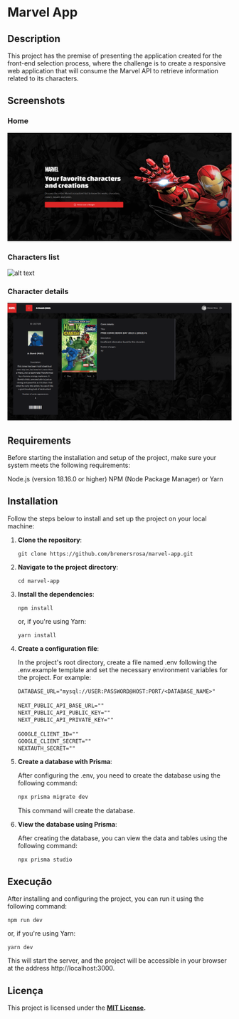 # Marvel App

## Description

This project has the premise of presenting the application created for the front-end selection process, where the challenge is to create a responsive web application that will consume the Marvel API to retrieve information related to its characters.

## Screenshots

### Home
![alt text](https://raw.githubusercontent.com/brenersrosa/marvel-app/main/public/screenshots/home.png)

### Characters list
![alt text](https://raw.githubusercontent.com/brenersrosa/marvel-app/main/public/screenshots/characters.png)

### Character details
![alt text](https://raw.githubusercontent.com/brenersrosa/marvel-app/main/public/screenshots/character-details.png)

## Requirements

Before starting the installation and setup of the project, make sure your system meets the following requirements:

Node.js (version 18.16.0 or higher)
NPM (Node Package Manager) or Yarn

## Installation

Follow the steps below to install and set up the project on your local machine:

1. **Clone the repository**:

   ```shell
   git clone https://github.com/brenersrosa/marvel-app.git
   ```

2. **Navigate to the project directory**:

   ```shell
   cd marvel-app
   ```

3. **Install the dependencies**:

   ```shell
   npm install
   ```

   or, if you're using Yarn:

   ```shell
   yarn install
   ```

4. **Create a configuration file**:
    
    In the project's root directory, create a file named .env following the .env.example template and set the necessary environment variables for the project. For example:
    
    ```
    DATABASE_URL="mysql://USER:PASSWORD@HOST:PORT/<DATABASE_NAME>"
    
    NEXT_PUBLIC_API_BASE_URL=""
    NEXT_PUBLIC_API_PUBLIC_KEY=""
    NEXT_PUBLIC_API_PRIVATE_KEY=""

    GOOGLE_CLIENT_ID=""
    GOOGLE_CLIENT_SECRET=""
    NEXTAUTH_SECRET=""
    ```
    

5. **Create a database with Prisma**:

    After configuring the .env, you need to create the database using the following command:

    ```bash
    npx prisma migrate dev
    ```
    
    This command will create the database.

6. **View the database using Prisma**:

    After creating the database, you can view the data and tables using the following command:

    ```bash
    npx prisma studio
    ```

## Execução

After installing and configuring the project, you can run it using the following command:

```shell
npm run dev
```

or, if you're using Yarn:

```shell
yarn dev
```

This will start the server, and the project will be accessible in your browser at the address http://localhost:3000.

## Licença

This project is licensed under the **[MIT License](https://opensource.org/license/mit/).**